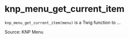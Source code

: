 # knp_menu_get_current_item

`knp_menu_get_current_item(menu)` is a Twig function to ...


Source: KNP Menu
